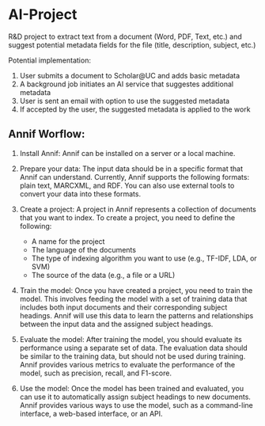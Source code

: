 # AI-Project

R&D project to extract text from a document (Word, PDF, Text, etc.) and suggest potential metadata fields for the file (title, description, subject, etc.)

Potential implementation:
1. User submits a document to Scholar@UC and adds basic metadata
1. A background job initiates an AI service that suggestes additional metadata
1. User is sent an email with option to use the suggested metadata
1. If accepted by the user, the suggested metadata is applied to the work

## Annif Worflow:
1. Install Annif: Annif can be installed on a server or a local machine. 
1. Prepare your data: The input data should be in a specific format that Annif can understand. Currently, Annif supports the following formats: plain text, MARCXML, and RDF. You can also use external tools to convert your data into these formats.
1. Create a project: A project in Annif represents a collection of documents that you want to index. To create a project, you need to define the following:
    - A name for the project
    - The language of the documents
    - The type of indexing algorithm you want to use (e.g., TF-IDF, LDA, or SVM)
    - The source of the data (e.g., a file or a URL)

1. Train the model: Once you have created a project, you need to train the model. This involves feeding the model with a set of training data that includes both input documents and their corresponding subject headings. Annif will use this data to learn the patterns and relationships between the input data and the assigned subject headings.

1. Evaluate the model: After training the model, you should evaluate its performance using a separate set of data. The evaluation data should be similar to the training data, but should not be used during training. Annif provides various metrics to evaluate the performance of the model, such as precision, recall, and F1-score.

1. Use the model: Once the model has been trained and evaluated, you can use it to automatically assign subject headings to new documents. Annif provides various ways to use the model, such as a command-line interface, a web-based interface, or an API.

